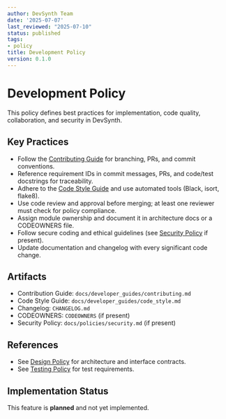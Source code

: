 ```yaml
---
author: DevSynth Team
date: '2025-07-07'
last_reviewed: "2025-07-10"
status: published
tags:
- policy
title: Development Policy
version: 0.1.0
---
```


# Development Policy

This policy defines best practices for implementation, code quality, collaboration, and security in DevSynth.

## Key Practices

- Follow the [Contributing Guide](../developer_guides/contributing.md) for branching, PRs, and commit conventions.
- Reference requirement IDs in commit messages, PRs, and code/test docstrings for traceability.
- Adhere to the [Code Style Guide](../developer_guides/code_style.md) and use automated tools (Black, isort, flake8).
- Use code review and approval before merging; at least one reviewer must check for policy compliance.
- Assign module ownership and document it in architecture docs or a CODEOWNERS file.
- Follow secure coding and ethical guidelines (see [Security Policy](security.md) if present).
- Update documentation and changelog with every significant code change.

## Artifacts

- Contribution Guide: `docs/developer_guides/contributing.md`
- Code Style Guide: `docs/developer_guides/code_style.md`
- Changelog: `CHANGELOG.md`
- CODEOWNERS: `CODEOWNERS` (if present)
- Security Policy: `docs/policies/security.md` (if present)

## References

- See [Design Policy](design.md) for architecture and interface contracts.
- See [Testing Policy](testing.md) for test requirements.
## Implementation Status

This feature is **planned** and not yet implemented.
